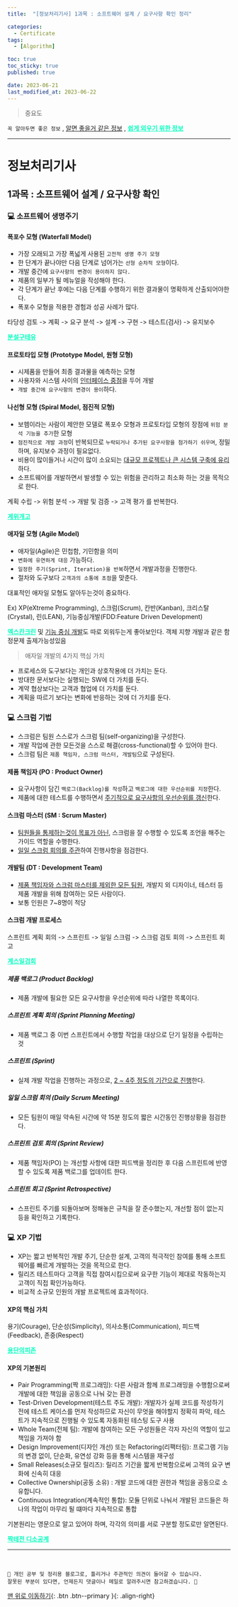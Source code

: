 ```yaml
---
title:  "[정보처리기사] 1과목 : 소프트웨어 설계 / 요구사항 확인 정리" 

categories:
  - Certificate
tags:
  - [Algorithm]

toc: true
toc_sticky: true
published: true

date: 2023-06-21
last_modified_at: 2023-06-22
---
```


> 중요도

`꼭 알아두면 좋은 정보` , <u>알면 좋을거 같은 정보</u> , **<u style="color:#00FFBF;">쉽게 외우기 위한 정보</u>**

***

# 정보처리기사

## 1과목 : 소프트웨어 설계 / 요구사항 확인

### 💻 소프트웨어 생명주기

#### 폭포수 모형 (Waterfall Model)

- 가장 오래되고 가장 폭넓게 사용된 `고전적 생명 주기 모형`
- 한 단계가 끝나야만 다음 단계로 넘어가는 `선형 순차적 모형`이다.
- 개발 중간에 `요구사항의 변경이 용이하지 않다.`
- 제품의 일부가 될 메뉴얼을 작성해야 한다.
- 각 단계가 끝난 후에는 다음 단계를 수행하기 위한 결과물이 명확하게 산출되어야한다.
- 폭포수 모형을 적용한 경험과 성공 사례가 많다.

타당성 검토 -> 계획 -> 요구 분석 -> 설계 -> 구현 -> 테스트(검사) -> 유지보수

**<u style="color:#00FFBF;">분설구테유</u>**

#### 프로토타입 모형 (Prototype Model, 원형 모형)

- 시제품을 만들어 최종 결과물을 예측하는 모형
- 사용자와 시스템 사이의 <u>인터페이스 중점</u>을 두어 개발
- `개발 중간에 요구사항의 변경이 용이`하다.

#### 나선형 모형 (Spiral Model, 점진적 모형)

- 보헴이라는 사람이 제안한 모델로 폭포수 모형과 프로토타입 모형의 장점에 `위험 분석 기능을 추가`한 모형
- `점진적으로 개발 과정`이 반복되므로 `누락되거나 추가된 요구사항을 첨가하기 쉬우며`, 정밀하며, 유지보수 과정이 필요없다.
- 비용이 많이들거나 시간이 많이 소요되는 <u>대규모 프로젝트나 큰 시스템 구축에 유리</u>하다.
- 소프트웨어를 개발하면서 발생할 수 있는 위험을 관리하고 최소화 하는 것을 목적으로 한다.

계획 수립 -> 위험 분석 -> 개발 및 검증 -> 고객 평가 를 반복한다.

**<u style="color:#00FFBF;">계위개고</u>**

#### 애자일 모형 (Agile Model)

- 애자일(Agile)은 민첩함, 기민함을 의미
- `변화에 유연하게 대응` 가능하다. 
- `일정한 주기(Sprint, Iteration)을 반복`하면서 개발과정을 진행한다.
- 절차와 도구보다 `고객과의 소통에 초점`을 맞춘다.

대표적인 애자일 모형도 알아두는것이 중요하다. 

Ex) XP(eXtreme Programming), 스크럼(Scrum), 칸반(Kanban), 크리스탈(Crystal), 린(LEAN), 기능중심개발(FDD:Feature Driven Development)

**<u style="color:#00FFBF;">엑스칸크린</u>** 및 <u>기능 중심 개발</u>도 따로 외워두는게 좋아보인다. 객체 지향 개발과 같은 함정문제 출제가능성있음

> 애자일 개발의 4가지 핵심 가치

- 프로세스와 도구보다는 개인과 상호작용에 더 가치는 둔다.
- 방대한 문서보다는 실행되는 SW에 더 가치를 둔다.
- 계약 협상보다는 고객과 협업에 더 가치를 둔다.
- 계획을 따르기 보다는 변화에 반응하는 것에 더 가치를 둔다.

### 💻 스크럼 기법

- 스크럼은 팀원 스스로가 스크럼 팀(self-organizing)을 구성한다.
- 개발 작업에 관한 모든것을 스스로 해결(cross-functional)할 수 있어야 한다.
- 스크럼 팀은 `제품 책임자, 스크럼 마스터, 개발팀`으로 구성된다.

#### 제품 책임자 (PO : Product Owner)

- 요구사항이 담긴 `백로그(Backlog)를 작성`하고 `백로그에 대한 우선순위를 지정`한다.
- 제품에 대한 테스트를 수행하면서 <u>주기적으로 요구사항의 우선순위를 갱신</u>한다.

#### 스크럼 마스터 (SM : Scrum Master)

- <u>팀원들을 통제하는것이 목표가 아닌</u>, 스크럼을 잘 수행할 수 있도록 조언을 해주는 가이드 역할을 수행한다.
- <u>일일 스크럼 회의를 주관</u>하여 진행사항을 점검한다.

#### 개발팀 (DT : Development Team)

- <u>제품 책임자와 스크럼 마스터를 제외한 모든 팀원</u>, 개발지 외 디자이너, 테스터 등 제품 개발을 위해 참여하는 모든 사람이다.
- 보통 인원은 7~8명이 적당

#### 스크럼 개발 프로세스 

스프린트 계획 회의 -> 스프린트 -> 일일 스크럼 -> 스크럼 검토 회의 -> 스프린트 회고

**<u style="color:#00FFBF;">계스일검회</u>**

##### 제품 백로그 (Product Backlog)

- 제품 개발에 필요한 모든 요구사항을 우선순위에 따라 나열한 목록이다.

##### 스프린트 계획 회의 (Sprint Planning Meeting)

- 제품 백로그 중 이번 스프린트에서 수행할 작업을 대상으로 단기 일정을 수립하는 것

##### 스프린트 (Sprint)

- 실제 개발 작업을 진행하는 과정으로, <u>2 ~ 4주 정도의 기간으로 진행</u>한다.

##### 일일 스크럼 회의 (Daily Scrum Meeting)

- 모든 팀원이 매일 약속된 시간에 약 15분 정도의 짧은 시간동인 진행상황을 점검한다.

##### 스프린트 검토 회의 (Sprint Review)

- 제품 책임자(PO) 는 개선할 사항에 대한 피드백을 정리한 후 다음 스프린트에 반영할 수 있도록 제품 백로그를 업데이트 한다.

##### 스프린트 회고 (Sprint Retrospective)

- 스프린트 주기를 되돌아보며 정해놓은 규칙을 잘 준수했는지, 개선할 점이 없는지 등을 확인하고 기록한다.

### 💻 XP 기법

- XP는 짧고 반복적인 개발 주기, 단순한 설계, 고객의 적극적인 참여를 통해 소프트웨어를 빠르게 개발하는 것을 목적으로 한다.
- 릴리즈 테스트마다 고객을 직접 참여시킴으로써 요구한 기능이 제대로 작동하는지 고객이 직접 확인가능하다.
- 비교적 소규모 인원의 개발 프로젝트에 효과적이다.

#### XP의 핵심 가치

용기(Courage), 단순성(Simplicity), 의사소통(Communication), 피드백(Feedback), 존중(Respect)

**<u style="color:#00FFBF;">용단의피존</u>**

#### XP의 기본원리

- Pair Programming(짝 프로그래밍): 다른 사람과 함께 프로그래밍을 수행함으로써 개발에 대한 책임을 공동으로 나눠 갖는 환경
- Test-Driven Development(테스트 주도 개발): 개발자가 실제 코드를 작성하기 전에 테스트 케이스를 먼저 작성하므로 자신이 무엇을 해야할지 정확히 파악, 테스트가 지속적으로 진행될 수 있도록 자동화된 테스팅 도구 사용
- Whole Team(전체 팀): 개발에 참여하는 모든 구성원들은 각자 자신의 역할이 있고 책임을 가져야 함
- Design Improvement(디자인 개선) 또는 Refactoring(리팩터링): 프로그램 기능의 변경 없이, 단순화, 유연성 강화 등을 통해 시스템을 재구성
- Small Releases(소규모 릴리즈): 릴리즈 기간을 짧게 반복함으로써 고객의 요구 변화에 신속히 대응
- Collective Ownership(공동 소유) : 개발 코드에 대한 권한과 책임을 공동으로 소유합니다.
- Continuous Integration(계속적인 통합): 모듈 단위로 나눠서 개발된 코드들은 하나의 작업이 마무리 될 떄마다 지속적으로 통합


기본원리는 영문으로 알고 있어야 하며, 각각의 의미를 서로 구분할 정도로만 알면된다.

**<u style="color:#00FFBF;">짝테전 디소공계</u>**


*** 

<br>

    📢 개인 공부 및 정리용 블로그로, 틀리거나 주관적인 의견이 들어갈 수 있습니다.
    잘못된 부분이 있다면, 언제든지 댓글이나 메일로 알려주시면 참고하겠습니다. 🔔

[맨 위로 이동하기](#){: .btn .btn--primary }{: .align-right}